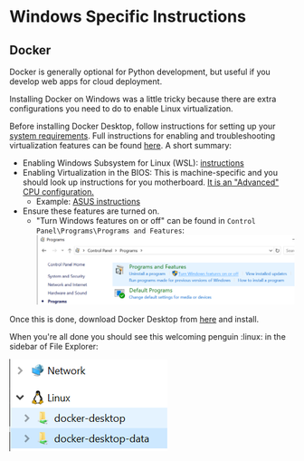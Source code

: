 # Windows Specific Instructions

## Docker

Docker is generally optional for Python development, but useful if you develop web apps for cloud deployment.

Installing Docker on Windows was a little tricky because there are extra configurations you need to do to enable Linux virtualization. 

Before installing Docker Desktop, follow instructions for setting up your [system requirements](https://docs.docker.com/desktop/install/windows-install/). Full instructions for enabling and troubleshooting virtualization features can be found [here](https://docs.docker.com/desktop/troubleshoot/topics/#virtualization). A short summary:
- Enabling Windows Subsystem for Linux (WSL): [instructions](https://learn.microsoft.com/en-us/windows/wsl/install)
- Enabling Virtualization in the BIOS: This is machine-specific and you should look up instructions for you motherboard. [It is an "Advanced" CPU configuration.](https://www.virtualmetric.com/blog/how-to-enable-hardware-virtualization)
    - Example: [ASUS instructions](https://www.asus.com/us/support/faq/1045141/)
- Ensure these features are turned on. 
    - "Turn Windows features on or off" can be found in `Control Panel\Programs\Programs and Features`:
    ![control-panel](./assets/windows-features.png)

Once this is done, download Docker Desktop from [here](https://www.docker.com/products/docker-desktop/) and install.

When you're all done you should see this welcoming penguin :linux: in the sidebar of File Explorer:

![sidebar](./assets/linux-sidebar.png)
